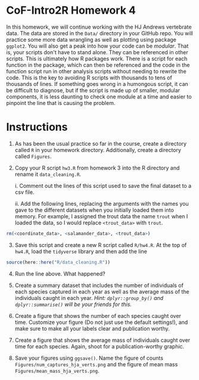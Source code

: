 # CoF-Intro2R Homework 4

In this homework, we will continue working with the HJ Andrews vertebrate data. The data are stored in the `Data/` directory in your GitHub repo. You will practice some more data wrangling as well as plotting using package `ggplot2`. You will also get a peak into how your code can be *modular*. That is, your scripts don't have to stand alone. They can be referenced in other scripts. This is ultimately how R packages work. There is a script for each function in the package, which can then be referenced and the code in the function script run in other analysis scripts without needing to rewrite the code. This is the key to avoiding R scripts with thousands to tens of thousands of lines. If something goes wrong in a humongous script, it can be difficult to diagnose, but if the script is made up of smaller, modular components, it is less daunting to check one module at a time and easier to pinpoint the line that is causing the problem.

# Instructions

1.  As has been the usual practice so far in the course, create a directory called `R` in your homework directory. Additionally, create a directory called `Figures`.

2.  Copy your R script `hw3.R` from homework 3 into the R directory and rename it `data_cleaning.R`.

    i.  Comment out the lines of this script used to save the final dataset to a csv file.

    ii. Add the following lines, replacing the arguments with the names you gave to the different datasets when you initially loaded them into memory. For example, I assigned the trout data the name `trout` when I loaded the data, so I would replace `<trout_data>` with `trout`.

``` r
rm(<coordinate_data>, <salamander_data>, <trout_data>)
```

3.  Save this script and create a new R script called `R/hw4.R`. At the top of `hw4.R`, load the `tidyverse` library and then add the line

``` r
source(here::here("R/data_cleaning.R"))
```

4.  Run the line above. What happened?

5.  Create a summary dataset that includes the number of individuals of each species captured in each year as well as the average mass of the individuals caught in each year. *Hint: `dplyr::group_by()` and `dplyr::summarise()` will be your friends for this.*

6.  Create a figure that shows the number of each species caught over time. Customize your figure (Do not just use the default settings!), and make sure to make all your labels clear and publication worthy.

7.  Create a figure that shows the average mass of individuals caught over time for each species. Again, shoot for a publication-worthy graphic.

8.  Save your figures using `ggsave()`. Name the figure of counts `Figures/num_captures_hja_verts.png` and the figure of mean mass `Figures/mean_mass_hja_verts.png`.
